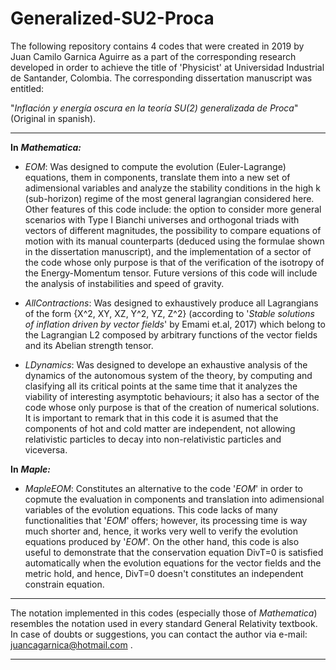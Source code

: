 # Generalized-SU2-Proca

The following repository contains 4 codes that were created in 2019 by Juan Camilo Garnica Aguirre as a part of the corresponding research developed in order to achieve the title of 'Physicist' at Universidad Industrial de Santander, Colombia.  The corresponding dissertation manuscript was entitled:

"_Inflación y energía oscura en la teoría SU(2) generalizada de Proca_" (Original in spanish).

_ _ _

**In** ***Mathematica:***

* _EOM_: Was designed to compute the evolution (Euler-Lagrange) equations, them in components, translate them into a new set of adimensional variables and analyze the stability conditions in the high k (sub-horizon) regime of the most general lagrangian considered here. Other features of this code include: the option to consider more general scenarios with Type I Bianchi universes and orthogonal triads with vectors of different magnitudes, the possibility to compare equations of motion with its manual counterparts (deduced using the formulae shown in the dissertation manuscript), and the implementation of a sector of the code whose only purpose is that of the verification of the isotropy of the Energy-Momentum tensor. Future versions of this code will include the analysis of instabilities and speed of gravity.

* _AllContractions_: Was designed to exhaustively produce all Lagrangians of the form {X^2, XY, XZ, Y^2, YZ, Z^2} (according to '_Stable solutions of inflation driven by vector fields_' by Emami et.al, 2017) which belong to the Lagrangian L2 composed by arbitrary functions of the vector fields and its Abelian strength tensor.

* _LDynamics_: Was designed to develope an exhaustive analysis of the dynamics of the autonomous system of the theory, by computing and clasifying all its critical points at the same time that it analyzes the viability of interesting asymptotic behaviours; it also has a sector of the code whose only purpose is that of the creation of numerical solutions. It is important to remark that in this code it is asumed that the components of hot and cold matter are independent, not allowing relativistic particles to decay into non-relativistic particles and viceversa.


**In** ***Maple:***
* _MapleEOM_: Constitutes an alternative to the code '_EOM_' in order to copmute the evaluation in components and translation into adimensional variables of the evolution equations. This code lacks of many functionalities that '_EOM_' offers; however, its processing time is way much shorter and, hence, it works very well to verify the evolution equations produced by '_EOM_'. On the other hand, this code is also useful to demonstrate that the conservation equation DivT=0 is satisfied automatically when the evolution equations for the vector fields and the metric hold, and hence, DivT=0 doesn't constitutes an independent constrain equation.


_ _ _ 

The notation implemented in this codes (especially those of _Mathematica_) resembles the notation used in every standard General Relativity textbook. In case of doubts or suggestions, you can contact the author via e-mail: juancagarnica@hotmail.com .

- - -
